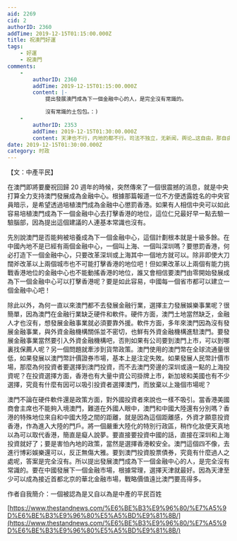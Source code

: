 ```yaml
---
aid: 2269
cid: 2
authorID: 2360
addTime: 2019-12-15T01:15:00.000Z
title: 祝澳門好運
tags:
    - 好運
    - 祝澳門
comments:
    -
        authorID: 2360
        addTime: 2019-12-15T01:15:00.000Z
        content: |-
            提出發展澳門成為下一個金融中心的人，是完全沒有常識的。

            沒有常識的土包包。：)
    -
        authorID: 2353
        addTime: 2019-12-15T01:30:00.000Z
        content: 天津也不行，内地的都不行。司法不独立，无新闻，舆论…这自由，那自由，大英帝国、港英们留下的宝贵遗产，洋人们不会信。
date: 2019-12-15T01:30:00.000Z
category: 时政
---
```


【文：中產平民】

在澳門即將要慶祝回歸 20 週年的時候，突然傳來了一個很震撼的消息，就是中央打算全力支持澳門發展成為金融中心。根據那篇報道一位不方便透露姓名的中央官員暗示，是希望透過培植澳門成為金融中心懲罰香港。如果有人相信中央可以如此容易培植澳門成為下一個金融中心去打擊香港的地位，這位仁兄最好早一點去驗一驗腦部，因為提出這個建議的人連基本常識也沒有。

先別說澳門是否能夠被培養成為下一個金融中心，這個計劃根本就是十級多餘。在中國內地不是已經有兩個金融中心，一個叫上海、一個叫深圳嗎？要懲罰香港，何必打造下一個金融中心，只要改革深圳或上海其中一個地方就可以。除非即使大刀闊斧改革以上兩個城市也不可能打擊香港的地位吧！但如果改革以上兩個有能力挑戰香港地位的金融中心也不能動搖香港的地位，誰又會相信要澳門由零開始發展成為下一個金融中心可以打擊香港呢？要是如此容易，中國每一個省市都可以建立一個金融中心吧！

除此以外，為何一直以來澳門都不去發展金融行業，選擇主力發展娛樂事業呢？很簡單，因為澳門在金融行業缺乏硬件和軟件。硬件方面，澳門土地當然缺乏，金融人才也沒有，想發展金融事業就必須要靠外援。軟件方面，多年來澳門因為沒有發展金融事業，與外資金融機構關係並不密切，也鮮有外資金融機構進駐澳門。要發展金融事業當然要引入外資金融機構吧，否則如果有公司要到澳門上市，可以到哪裏找保薦人呢？另一個問題就牽涉到貨幣政策。澳門使用的澳門幣在全球流通量很低，如果發展以澳門幣計價證券市場，基本上是注定失敗。如果發展人民幣計價市場，那麼為何投資者要選擇到澳門投資，而不去澳門旁邊的深圳或遠一點的上海投資呢？在投資選擇方面，香港也有大量中資公司掛牌上市，新加坡和美國也有不少選擇，究竟有什麼有因可以吸引投資者選擇澳門，而放棄以上幾個市場呢？

澳門不論在硬件軟件還是政策方面，對外國投資者來說也一樣不吸引。當香港美國商會主席也不能夠入境澳門，難道在外國人眼中，澳門和中國大陸還有分別嗎？香港的特殊地位來自和中國大陸之間的距離，就是因為這個距離感，外資才願意投資香港，作為進入大陸的門戶。將一個嚴重大陸化的特別行政區，稍作化妝便天真地以為可以取代香港，簡直是癡人說夢。要直接要投資中國的話，直接在深圳和上海投資就好了；要是害怕內地的政策，當然是選擇香港較安全。澳門這個四不像，去進行博彩娛樂還可以，反正無傷大雅。要到澳門投資股票債券，究竟有什麼過人之處呢，答案是完全沒有。所以提出發展澳門成為下一個金融中心的人，是完全沒有常識的。要在中國發展下一個金融市場，根據常理，選擇天津就最好。因為天津至少可以成為接近首都北京的華北金融市場，戰略價值遠比澳門要高得多。

作者自我簡介：一個被認為是又自以為是中產的平民百姓

[https://www.thestandnews.com/%E6%BE%B3%E9%96%80/%E7%A5%9D%E6%BE%B3%E9%96%80%E5%A5%BD%E9%81%8B/](https://www.thestandnews.com/%E6%BE%B3%E9%96%80/%E7%A5%9D%E6%BE%B3%E9%96%80%E5%A5%BD%E9%81%8B/)
